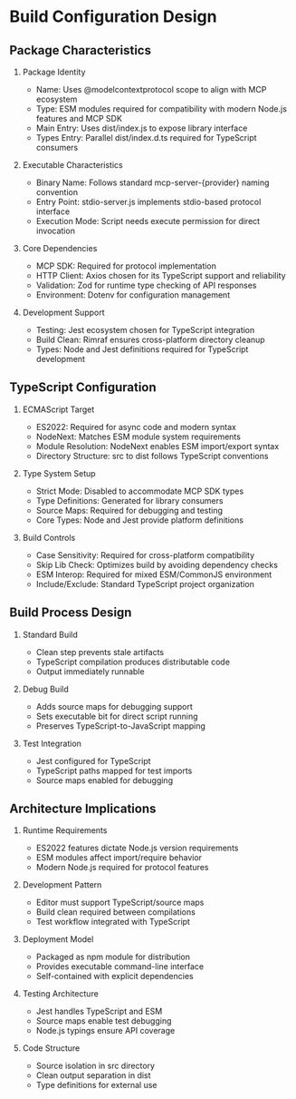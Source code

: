 <!--
Copyright (c) 2024 Martin Bechard <martin.bechard@DevConsult.ca>
This software is licensed under the MIT License.
File: /Users/martinbechard/dev/mcp-perplexity/design/BuildConfig.md
This was generated by Claude Sonnet 3.5, with the assistance of my human mentor

Design document capturing the build and package configuration characteristics
Build: Making it work is half the battle, making it build is the other half!
-->

# Build Configuration Design

## Package Characteristics
1. Package Identity
   - Name: Uses @modelcontextprotocol scope to align with MCP ecosystem
   - Type: ESM modules required for compatibility with modern Node.js features and MCP SDK
   - Main Entry: Uses dist/index.js to expose library interface
   - Types Entry: Parallel dist/index.d.ts required for TypeScript consumers

2. Executable Characteristics
   - Binary Name: Follows standard mcp-server-{provider} naming convention
   - Entry Point: stdio-server.js implements stdio-based protocol interface
   - Execution Mode: Script needs execute permission for direct invocation

3. Core Dependencies
   - MCP SDK: Required for protocol implementation
   - HTTP Client: Axios chosen for its TypeScript support and reliability
   - Validation: Zod for runtime type checking of API responses
   - Environment: Dotenv for configuration management

4. Development Support
   - Testing: Jest ecosystem chosen for TypeScript integration
   - Build Clean: Rimraf ensures cross-platform directory cleanup
   - Types: Node and Jest definitions required for TypeScript development

## TypeScript Configuration

1. ECMAScript Target
   - ES2022: Required for async code and modern syntax
   - NodeNext: Matches ESM module system requirements
   - Module Resolution: NodeNext enables ESM import/export syntax
   - Directory Structure: src to dist follows TypeScript conventions

2. Type System Setup
   - Strict Mode: Disabled to accommodate MCP SDK types
   - Type Definitions: Generated for library consumers
   - Source Maps: Required for debugging and testing
   - Core Types: Node and Jest provide platform definitions

3. Build Controls
   - Case Sensitivity: Required for cross-platform compatibility
   - Skip Lib Check: Optimizes build by avoiding dependency checks
   - ESM Interop: Required for mixed ESM/CommonJS environment
   - Include/Exclude: Standard TypeScript project organization

## Build Process Design

1. Standard Build
   - Clean step prevents stale artifacts
   - TypeScript compilation produces distributable code
   - Output immediately runnable

2. Debug Build
   - Adds source maps for debugging support
   - Sets executable bit for direct script running
   - Preserves TypeScript-to-JavaScript mapping

3. Test Integration
   - Jest configured for TypeScript
   - TypeScript paths mapped for test imports
   - Source maps enabled for debugging

## Architecture Implications

1. Runtime Requirements
   - ES2022 features dictate Node.js version requirements
   - ESM modules affect import/require behavior
   - Modern Node.js required for protocol features

2. Development Pattern
   - Editor must support TypeScript/source maps
   - Build clean required between compilations
   - Test workflow integrated with TypeScript

3. Deployment Model
   - Packaged as npm module for distribution
   - Provides executable command-line interface
   - Self-contained with explicit dependencies

4. Testing Architecture
   - Jest handles TypeScript and ESM
   - Source maps enable test debugging
   - Node.js typings ensure API coverage

5. Code Structure
   - Source isolation in src directory
   - Clean output separation in dist
   - Type definitions for external use